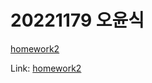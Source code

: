 # 20221179 오윤식

[homework2][id]

[id]: https://ohyoonsik.github.io/homework2-1

Link: [homework2][homework2link]

[homework2link]: [https://ohyoonsik.github.io/homework2-1]
